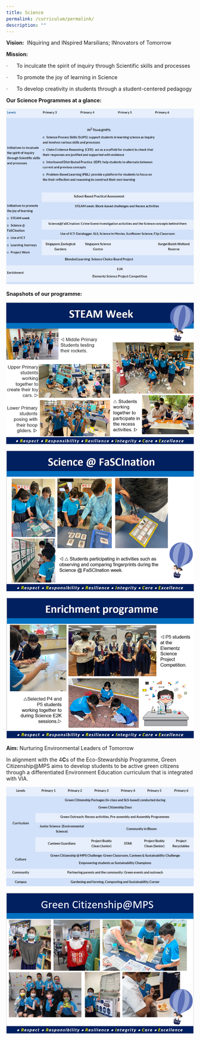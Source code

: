 ```yaml
---
title: Science
permalink: /curriculum/permalink/
description: ""
---
```

**Vision:**  INquiring and INspired Marsilians; INnovators of Tomorrow

**Mission:**  

·      To inculcate the spirit of inquiry through Scientific skills and processes

·      To promote the joy of learning in Science

·      To develop creativity in students through a student-centered pedagogy 

**Our Science Programmes at a glance:**

![](/images/Curriculum/Science.jpg)

**Snapshots of our programme:**

![](/images/Curriculum/SC1.png)

![](/images/Curriculum/SC2.png)

![](/images/Curriculum/SC3.png)

**Aim:** Nurturing Environmental Leaders of Tomorrow

In alignment with the 4**C**s of the Eco-Stewardship Programme, Green Citizenship@MPS aims to develop students to be active green citizens through a differentiated Environment Education curriculum that is integrated with VIA.

![](/images/Curriculum/Science2.jpg)

![](/images/Curriculum/SC5.png)